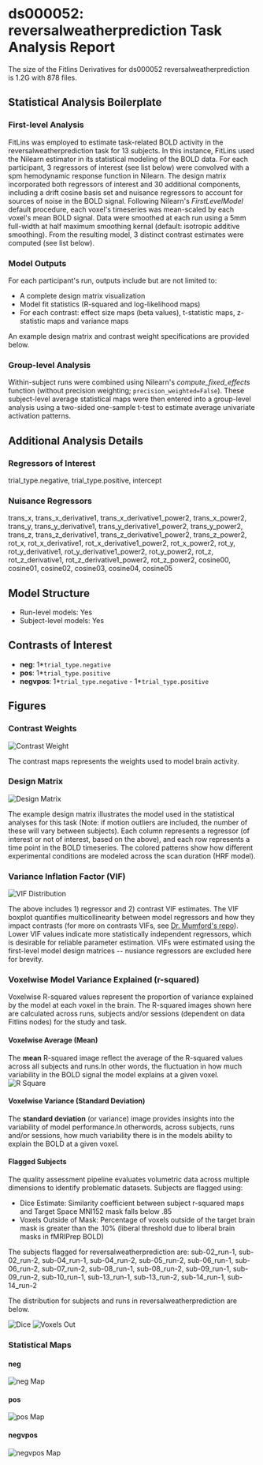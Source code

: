 # ds000052: reversalweatherprediction Task Analysis Report

The size of the Fitlins Derivatives for ds000052 reversalweatherprediction is 1.2G with 878 files.

## Statistical Analysis Boilerplate

### First-level Analysis
FitLins was employed to estimate task-related BOLD activity in the reversalweatherprediction task for 13 subjects. In this instance, FitLins used the Nilearn estimator in its statistical modeling of the BOLD data. For each participant, 3 regressors of interest (see list below) were convolved with a spm hemodynamic response function in Nilearn. The design matrix incorporated both regressors of interest and 30 additional components, including a drift cosine basis set and nuisance regressors to account for sources of noise in the BOLD signal. Following Nilearn's *FirstLevelModel* default procedure, each voxel's timeseries was mean-scaled by each voxel's mean BOLD signal. Data were smoothed at each run using a 5mm full-width at half maximum smoothing kernal (default: isotropic additive smoothing). From the resulting model, 3 distinct contrast estimates were computed (see list below).

### Model Outputs
For each participant's run, outputs include but are not limited to:
- A complete design matrix visualization
- Model fit statistics (R-squared and log-likelihood maps)
- For each contrast: effect size maps (beta values), t-statistic maps, z-statistic maps and variance maps

An example design matrix and contrast weight specifications are provided below.

### Group-level Analysis
Within-subject runs were combined using Nilearn's *compute_fixed_effects* function (without precision weighting; `precision_weighted=False`). These subject-level average statistical maps were then entered into a group-level analysis using a two-sided one-sample t-test to estimate average univariate activation patterns.

## Additional Analysis Details 
### Regressors of Interest
trial_type.negative, trial_type.positive, intercept
### Nuisance Regressors
trans_x, trans_x_derivative1, trans_x_derivative1_power2, trans_x_power2, trans_y, trans_y_derivative1, trans_y_derivative1_power2, trans_y_power2, trans_z, trans_z_derivative1, trans_z_derivative1_power2, trans_z_power2, rot_x, rot_x_derivative1, rot_x_derivative1_power2, rot_x_power2, rot_y, rot_y_derivative1, rot_y_derivative1_power2, rot_y_power2, rot_z, rot_z_derivative1, rot_z_derivative1_power2, rot_z_power2, cosine00, cosine01, cosine02, cosine03, cosine04, cosine05
## Model Structure
- Run-level models: Yes
- Subject-level models: Yes

## Contrasts of Interest
- **neg**: 1*`trial_type.negative`
- **pos**: 1*`trial_type.positive`
- **negvpos**: 1*`trial_type.negative` - 1*`trial_type.positive`

## Figures

### Contrast Weights
![Contrast Weight](./imgs/ds000052_task-reversalweatherprediction_contrast-matrix.svg)

The contrast maps represents the weights used to model brain activity.

### Design Matrix
![Design Matrix](./imgs/ds000052_task-reversalweatherprediction_design-matrix.svg)

The example design matrix illustrates the model used in the statistical analyses for this task (Note: if motion outliers are included, the number of these will vary between subjects). Each column represents a regressor (of interest or not of interest, based on the above), and each row represents a time point in the BOLD timeseries. The colored patterns show how different experimental conditions are modeled across the scan duration (HRF model).

### Variance Inflation Factor (VIF)
![VIF Distribution](./imgs/ds000052_task-reversalweatherprediction_vif-boxplot.png)

The above includes 1) regressor and 2) contrast VIF estimates. The VIF boxplot quantifies multicollinearity between model regressors and how they impact contrasts (for more on contrasts VIFs, see [Dr. Mumford's repo](https://github.com/jmumford/vif_contrasts)). Lower VIF values indicate more statistically independent regressors, which is desirable for reliable parameter estimation. VIFs were estimated using the first-level model design matrices -- nusiance regressors are excluded here for brevity.

### Voxelwise Model Variance Explained (r-squared)
Voxelwise R-squared values represent the proportion of variance explained by the model at each voxel in the brain. The R-squared images shown here are calculated across runs, subjects and/or sessions (dependent on data Fitlins nodes) for the study and task.

#### Voxelwise Average (Mean)
The **mean** R-squared image reflect the average of the R-squared values across all subjects and runs.In other words, the fluctuation in how much variability in the BOLD signal the model explains at a given voxel.
![R Square](./imgs/ds000052_task-reversalweatherprediction_rsquare-mean.png)

#### Voxelwise Variance (Standard Deviation)
The **standard deviation** (or variance) image provides insights into the variability of model performance.In otherwords, across subjects, runs and/or sessions, how much variability there is in the models ability to explain the BOLD at a given voxel.

#### Flagged Subjects
The quality assessment pipeline evaluates volumetric data across multiple dimensions to identify problematic datasets. Subjects are flagged using: 

  - Dice Estimate: Similarity coefficient between subject r-squared maps and Target Space MNI152 mask falls below .85 
  - Voxels Outside of Mask: Percentage of voxels outside of the target brain mask is greater than the .10% (liberal threshold due to liberal brain masks in fMRIPrep BOLD) 

The subjects flagged for reversalweatherprediction are:
sub-02_run-1, sub-02_run-2, sub-04_run-1, sub-04_run-2, sub-05_run-2, sub-06_run-1, sub-06_run-2, sub-07_run-2, sub-08_run-1, sub-08_run-2, sub-09_run-1, sub-09_run-2, sub-10_run-1, sub-13_run-1, sub-13_run-2, sub-14_run-1, sub-14_run-2

The distribution for subjects and runs in reversalweatherprediction are below. 

![Dice](./imgs/ds000052_task-reversalweatherprediction_hist-dicesimilarity.png)
![Voxels Out](./imgs/ds000052_task-reversalweatherprediction_hist-voxoutmask.png)

### Statistical Maps

#### neg
![neg Map](./imgs/ds000052_task-reversalweatherprediction_contrast-neg_map.png)

#### pos
![pos Map](./imgs/ds000052_task-reversalweatherprediction_contrast-pos_map.png)

#### negvpos
![negvpos Map](./imgs/ds000052_task-reversalweatherprediction_contrast-negvpos_map.png)

